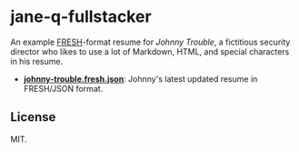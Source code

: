 jane-q-fullstacker
==================
An example [FRESH][f]-format resume for *Johnny Trouble*, a fictitious security
director who likes to use a lot of Markdown, HTML, and special characters in his
resume.

- [**johnny-trouble.fresh.json**][r]: Johnny's latest updated resume in
FRESH/JSON format.

## License

MIT.

[f]: https://github.com/fluentdesk/FRESCA
[r]: src/johnny-trouble.fresh.json
